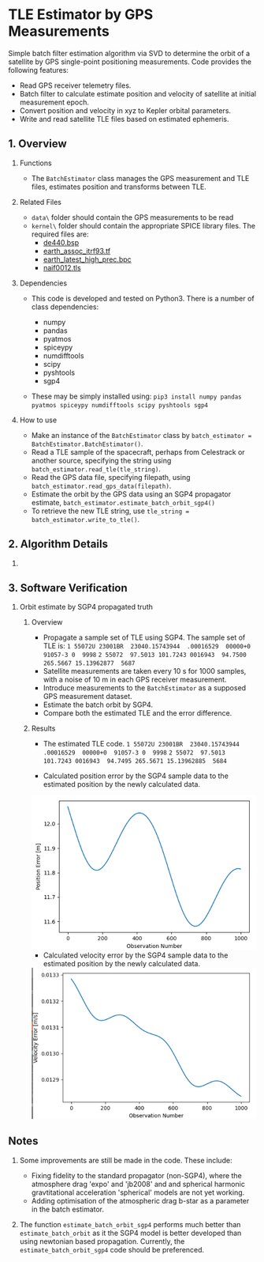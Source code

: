 TLE Estimator by GPS Measurements
=================================

Simple batch filter estimation algorithm via SVD to determine the orbit of a satellite by GPS single-point positioning measurements.
Code provides the following features:
* Read GPS receiver telemetry files.
* Batch filter to calculate estimate position and velocity of satellite at initial measurement epoch.
* Convert position and velocity in xyz to Kepler orbital parameters.
* Write and read satellite TLE files based on estimated ephemeris.

## 1. Overview

1. Functions
    - The `BatchEstimator` class manages the GPS measurement and TLE files, estimates position and transforms between TLE.
	
2. Related Files
    - `data\` folder should contain the GPS measurements to be read
    - `kernel\` folder should contain the appropriate SPICE library files. The required files are:
       - [de440.bsp](https://naif.jpl.nasa.gov/pub/naif/generic_kernels/spk/planets/)
       - [earth_assoc_itrf93.tf](https://naif.jpl.nasa.gov/pub/naif/generic_kernels/fk/planets/)
       - [earth_latest_high_prec.bpc](https://naif.jpl.nasa.gov/pub/naif/generic_kernels/pck/)
       - [naif0012.tls](https://naif.jpl.nasa.gov/pub/naif/generic_kernels/lsk/)

3. Dependencies
    - This code is developed and tested on Python3. There is a number of class dependencies:
       - numpy
       - pandas
       - pyatmos
       - spiceypy
       - numdifftools
       - scipy
       - pyshtools
       - sgp4

    - These may be simply installed using: `pip3 install numpy pandas pyatmos spiceypy numdifftools scipy pyshtools sgp4`

4. How to use
    - Make an instance of the `BatchEstimator` class by `batch_estimator = BatchEstimator.BatchEstimator()`.
    - Read a TLE sample of the spacecraft, perhaps from Celestrack or another source, specifying the string using `batch_estimator.read_tle(tle_string)`.
    - Read the GPS data file, specifying filepath, using `batch_estimator.read_gps_data(filepath)`.
    - Estimate the orbit by the GPS data using an SGP4 propagator estimate, `batch_estimator.estimate_batch_orbit_sgp4()`
    - To retrieve the new TLE string, use `tle_string = batch_estimator.write_to_tle()`.
    
    
## 2. Algorithm Details

1. 


## 3. Software Verification

1. Orbit estimate by SGP4 propagated truth
    1. Overview
        - Propagate a sample set of TLE using SGP4. The sample set of TLE is:
          ``1 55072U 23001BR  23040.15743944  .00016529  00000+0  91057-3 0  9998``
          ``2 55072  97.5013 101.7243 0016943  94.7500 265.5667 15.13962877  5687``
        - Satellite measurements are taken every 10 s for 1000 samples, with a noise of 10 m in each GPS receiver measurement.
        - Introduce measurements to the `BatchEstimator` as a supposed GPS measurement dataset.
        - Estimate the batch orbit by SGP4.
        - Compare both the estimated TLE and the error difference.
    
    2. Results
        - The estimated TLE code.
        ``1 55072U 23001BR  23040.15743944  .00016529  00000+0  91057-3 0  9998``
        ``2 55072  97.5013 101.7243 0016943  94.7495 265.5671 15.13962885  5684``
    
        - Calculated position error by the SGP4 sample data to the estimated position by the newly calculated data.
        <img src="./figs/sgp4_position_error.png" style="zoom: 90%;" />
        
        - Calculated velocity error by the SGP4 sample data to the estimated position by the newly calculated data.
        <img src="./figs/sgp4_velocity_error.png" style="zoom: 90%;" />
      

## Notes
1. Some improvements are still be made in the code. These include:
    - Fixing fidelity to the standard propagator (non-SGP4), where the atmosphere drag 'expo' and 'jb2008' and and spherical harmonic gravtitational acceleration 'spherical' models are not yet working.
    - Adding optimisation of the atmospheric drag b-star as a parameter in the batch estimator.

2. The function `estimate_batch_orbit_sgp4` performs much better than `estimate_batch_orbit` as it the SGP4 model is better developed than using newtonian based propagation. Currently, the `estimate_batch_orbit_sgp4` code should be preferenced.




